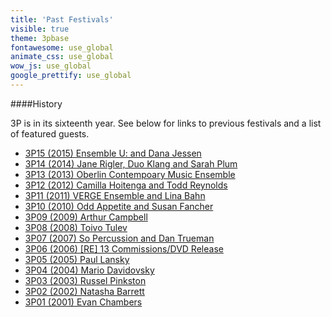 ```yaml
---
title: 'Past Festivals'
visible: true
theme: 3pbase
fontawesome: use_global
animate_css: use_global
wow_js: use_global
google_prettify: use_global
---
```


####History

3P is in its sixteenth year. See below for links to previous festivals and a list of featured guests. 

* [3P15 (2015) Ensemble U: and Dana Jessen](http://thirdpractice.org/3p15/)
* [3P14 (2014) Jane Rigler, Duo Klang and Sarah Plum](http://thirdpractice.org/3p14/)
* [3P13 (2013) Oberlin Contempoary Music Ensemble](http://thirdpractice.org/3p13/)
* [3P12 (2012) Camilla Hoitenga and Todd Reynolds](http://thirdpractice.org/3p12/)
* [3P11 (2011) VERGE Ensemble and Lina Bahn](http://thirdpractice.org/3p11/)
* [3P10 (2010) Odd Appetite and Susan Fancher](http://thirdpractice.org/3p10/)
* [3P09 (2009) Arthur Campbell](http://thirdpractice.org/3p09/)
* [3P08 (2008) Toivo Tulev](http://thirdpractice.org/3p08/)
* [3P07 (2007) So Percussion and Dan Trueman](http://thirdpractice.org/3p07/)
* [3P06 (2006) \[RE\] 13 Commissions/DVD Release](http://thirdpractice.org/3p06/)
* [3P05 (2005) Paul Lansky](http://thirdpractice.org/3p05/)
* [3P04 (2004) Mario Davidovsky](http://thirdpractice.org/3p04/)
* [3P03 (2003) Russel Pinkston](http://thirdpractice.org/3p03/)
* [3P02 (2002) Natasha Barrett](http://thirdpractice.org/3p02/)
* [3P01 (2001) Evan Chambers](http://thirdpractice.org/3p01/)
